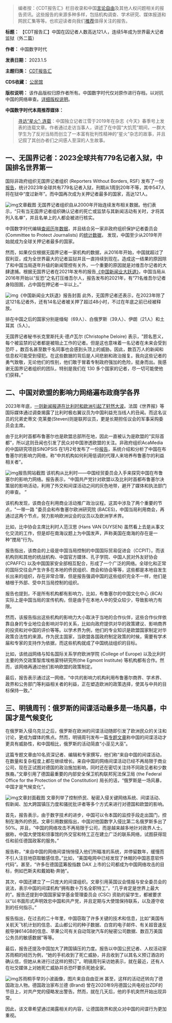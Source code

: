 



> 
> 编者按：《CDT报告汇》栏目收录和中国[言论自由](https://chinadigitaltimes.net/space/言论自由)及其他人权问题相关的报告资讯。这些报告的来源多种多样，包括机构调查、学术研究、媒体报道和网民汇集等等。也欢迎读者向我们[推荐](https://chinadigitaltimes.net/chinese/telegrambot)值得关注的报告。
> 
> 
> 




**标题：** 【CDT报告汇】中国在囚记者人数高达121人，连续5年成为世界最大记者监狱（外二篇）  

**作者：** 中国数字时代  

**发表日期：** 2023.1.5  

**主题归类：** [CDT报告汇](https://chinadigitaltimes.net/chinese/category/cdt-stories/cdt%E6%8A%A5%E5%91%8A%E6%B1%87)  

**CDS收藏：** [公民馆](https://chinadigitaltimes.net/space/%E5%85%AC%E6%B0%91%E9%A6%86)  

**版权说明：** 该作品版权归原作者所有。中国数字时代仅对原作进行存档，以对抗中国的网络审查。[详细版权说明](https://chinadigitaltimes.net/chinese/copyright)。


**中国数字时代本周推荐媒体：** 



> 
> [寻访“星火”· 连载](https://chinadigitaltimes.net/chinese/tag/%e5%af%bb%e8%ae%bf%e6%98%9f%e7%81%ab)：中国独立记者江雪于2019年在杂志《今天》春季号上发表的连载文章。作者通过走访当事人，讲述了在中国“大饥荒”期间，一群大学生为了反对当局而创立了一本富有批判性精神的“星火”杂志的故事，并且记叙了其创办者们之间感人至深的人生故事。
> 
> 
> 


一、无国界记者：2023全球共有779名记者入狱，中国排名世界第一
---------------------------------


国际非政府组织无国界记者组织 (Reporters Without Borders, RSF) 发布了一份[报告](https://rsf.org/en/779-journalists-were-jailed-2023-547-will-spend-new-year-s-eve-prison)，统计2023年全球共有779名记者入狱，刑期从1周到20年不等，其中547人将在狱中“度过新年”。而中国再次成为关押记者最多的国家，高达121人。


![img](https://chinadigitaltimes.net/chinese/files/2024/01/779-journalists-were-jailed-in-2023-547-will-spend-New-Years-Eve-in_-rsf.org_.png)文章截图
无国界记者组织自从2000年开始连续发布相关数据。他们表示，“只有当无国界记者组织确认记者的死亡或监禁与其新闻活动有关时，才将其列入名单”，并且名单上的人都会被进行核实。


中国数字时代编辑[查阅历年数据](https://rsf.org/en/barometer)，并且结合另一家非政府组织保护记者委员会 (Committee to Protect Journalists) 的[统计数据](https://cpj.org/reports/2019/12/journalists-jailed-china-turkey-saudi-arabia-egypt/)， 发现，中国至少从2019年开始就成为全球关押记者最多的国家。


然而，如果仅仅根据无国界记者一家机构的数据，从2016年开始，中国就超过了叙利亚，成为全世界最大的记者监狱并且一直持续到现在。造成这一结果的原因除了和中国当局逐年升级的新闻管控有关外，一个重要的原因就是对维吾尔记者的大肆逮捕。根据无国界记者在2021年发布的报告[《中国新闻业大跃退》](https://safety.rsf.org/zh/%E4%B8%8B%E8%BD%BD%E4%B8%93%E5%8C%BA/%E6%97%A0%E5%9B%BD%E7%95%8C%E8%AE%B0%E8%80%85%E5%8F%91%E8%A1%A8%E5%8F%B2%E6%97%A0%E5%89%8D%E4%BE%8B%E7%9A%84%E8%B0%83%E6%9F%A5%E6%8A%A5%E5%91%8A%EF%BC%9A%E3%80%8A%E4%B8%AD%E5%9B%BD-2/)，中国当局从2016年开始以“反恐”之名打压维吾尔人，报告发布的2021年，有“71名维吾尔记者身陷囹圄，占中国在押记者一半以上。”


![img](https://chinadigitaltimes.net/chinese/files/2024/01/2021-01-31_china_report_sc_0.jpg)《中国新闻业大跃退》报告封面
此外，无国界记者还表示，在2023年除了这121名记者外，还有14名记者被关押了超过48小时，不过在年底之前已经被释放。


排在中国之后的国家分别是缅甸（69人）、白俄罗斯（39人）、伊朗（21人）和土耳其（5人）。


无国界记者秘书长克里斯托夫·德卢瓦尔 (Christophe Deloire) 表示，"顾名思义，每个被监禁的记者都是被阻止工作的记者。但是这也意味着一名记者在未来会受到恐吓 。数百名甚至数千名同事也会感到头顶上的威胁。因此，数百万人的新闻和信息权可能受到侵犯。在这些数据的背后是人间悲剧和政治报复。我向这些记者的勇气致敬，无论他们的性别，他们敢于冒着专制政府强加的危险，挺身而出。我感谢无国界记者组织的团队，特别是我们在 130 多个国家的记者，尽一切可能使他们获释。”


二、中国对欧盟的影响力网络遍布政商学各界
--------------------


2023年年底，[一则新闻报道在比利时和欧洲引起了轩然大波](https://www.rfi.fr/cn/%E4%B8%93%E6%A0%8F%E6%A3%80%E7%B4%A2/%E6%B3%95%E5%9B%BD%E4%B8%96%E7%95%8C%E6%8A%A5/20231222-%E8%AE%AE%E5%91%98%E8%A2%AB%E4%B8%AD%E5%9B%BD%E5%9B%BD%E5%AE%89%E6%94%B6%E4%B9%B0%EF%BC%8C%E4%B8%91%E9%97%BB%E5%9C%A8%E6%AF%94%E5%88%A9%E6%97%B6%E6%8E%80%E8%B5%B7%E8%BD%A9%E7%84%B6%E5%A4%A7%E6%B3%A2)。法国《世界报》等国际媒体通过调查揭露了比利时极右翼议员为中国利益充当线人的丑闻。而这名议员的兄弟史蒂文·克莱曼(Steven)则是联邦议员，更是长期担任议会的军事采购委员会主席。


由于比利时首都布鲁塞尔也是欧盟总部所在地，因此一直被认为是欧盟的“实际首都”，所以这则丑闻也引发了民众对中国渗透欧盟的关注。非政府组织AcaMedia的中国研究项目SINOPSIS 在1月2号发布了一份[报告](https://sinopsis.cz/en/mixing-business-and-politics-the-ccps-influence-networks-in-brussels/)，系统介绍和分析了中国在布鲁塞尔的影响力网络，称“中共机构如何利用低调的代理人来培养布鲁塞尔的利益相关者”。


![img](https://chinadigitaltimes.net/chinese/files/2024/01/Mixing-business-and-politics_-The-CCPs-influence-networks-in-Brussel_-sinopsis.cz_.png)报告网站截图
该机构从比利时——中国经贸委员会入手来探究中国在布鲁塞尔的影响力网络。报告表示，“中国共产党针对欧盟以及比利时首都布鲁塞尔决策层的影响活动，利用了外交和间谍活动之间的灰色地带，避开了媒体和执法部门的审查。 ”


该机构发现，该商会在利用商业活动推广政治议程。这其中涉及了两个重要的节点，"一带一路 "委员会和布鲁塞尔欧洲研究院 (BACES)，中国当局利用商会，再通过这两个节点，努力影响欧洲议会的议员以及欧洲学术界。


比如，比中协会主席比利时人范汉思 (Hans VAN DUYSEN) 虽然看上去是从事文化交流的工作，但是却在南海议题上为中国发声，声称美国在南海的存在是一种“搅局”行为。


报告指出，该商会的上级是中国当局控制的中国国际贸易促进会（CCPIT）。而该机构则和其他的统战机构、中国官方媒体、孔子学院、中国人民对外友好协会 (CPAFFC) 以及中国国家安全部相互配合，形成了一个广泛的网络。全球化和正常的国际交往会产生许多在本地的侨民组织、商会和协会等等，这些都是本地自发生长出来的组织，存在非常合理，但是报告强调中国的这些组织完全不一样，他们是植根于外部、受中共当局控制的组织。


报告也提到，不是所有机构都有影响力，比如，布鲁塞尔的中国文化中心 (BCA) 实际上是中国当局的宣传机构，但是由于在本地人中的受众较少，导致影响力有限。


然而，该报告指出这些机构的影响力大小取决于当地的合作伙伴，这些合作伙伴依靠自身的专业地位会影响对华的关系，比如向政府提供对华的政策建议、影响商界的投资和对中国的评价等等。以学术界为例，他们的专业知识是欧盟国家制定对华政策合法性的来源。作为民主国家，当欧盟各国政府制定政策的时候，需要有学术届和专家的支持作为依据，而这些机构就成了中国统战组织的目标。


比如，该统战网络与知名国际关系学府欧洲学院 (College of Europe) 以及比利时主要的外交政策智库埃格蒙特研究所(the Egmont Institute) 等机构都有合作。然而，该网络再通过他们影响欧盟的政策制定。


最后，报告表示通过这一网络，“中共的影响力机构利用布鲁塞尔商界、学术界、政界和公务部门等利益相关者的利益，正在塑造欧洲的政策选择，使其与中共的目标保持一致。”


三、明镜周刊：俄罗斯的间谍活动最多是一场风暴，中国才是气候变化
-------------------------------


在俄罗斯入侵乌克兰之后，俄罗斯在欧洲的间谍活动随即引发了欧洲民众的关注和讨论，更成为媒体的焦点。然而，明镜周刊发布一篇[专题文章](https://www.spiegel.de/international/world/espionage-from-the-east-russia-is-a-storm-china-is-climate-change-a-7436be38-2088-4e10-b188-e5032ad0a367)称中国的间谍活动才更具有威胁性，和中国相比，俄罗斯的活动简直“小巫见大巫”。


这篇专题文章由10名资深记者、编辑和专家撰写，他们称“来自中国的间谍活动，在数量和复杂程度上都在继续增长。来自中国的网络间谍活动已经不再局限于商业公司，现在正试图对德国的政治施加影响，同时还在密切关注持不同政见者和少数族裔。”文章引用了德国最重要的内部安全保卫机构联邦宪法保卫局 (the Federal Office for the Protection of the Constitution) 局长的话，“俄罗斯是一场风暴，中国才是气候变化”。


![img](https://chinadigitaltimes.net/chinese/files/2024/01/Espionage-from-the-East_-_Russia-Is-a-Storm-China-Is-Climate-Change__-www.spiegel.de_.png)文章封面截图
文章列举了控制侨民、秘密入侵关键网络系统、间谍活动、假新闻、加大跨国镇压力度和骚扰批评者等多个方式来进行对德国和欧盟的影响。


首先，报告表示，由于数字技术的进步，中国可以令本国的监控手段走出国门，控制在海外的侨民。文章引用数据指出，中国对他国数字入侵比第二名俄罗斯多出了50%。并且，“中国的网络攻击不再局限于公司，而是越来越多地针对政界人士。据称，中国大使馆和领事馆的外交官和特工正在建立广泛的联系网络，试图获得现任和前任德国政客的服务。”


报告称，“来自中国的网络间谍悄悄侵入他们所瞄准的系统，并停留数年，缓慢而不引人注目地窃取敏感信息。”比如，“美国电网中已经发现了休眠的中国恶意软件代码”。甚至，“许多在德国蓝筹股指数 DAX 上市的公司都成为中国网络攻击的目标，例如巴斯夫和戴姆勒·奔驰”。


其次，中国还建立了一只庞大的间谍组织。文章引用英国议会情报与安全委员会的说法，表示中国的间谍机构“拥有数十万名全职特工”，“几乎肯定是世界上最大的”。报告还提到中国国家留学基金管理委员会 (CSC) 资助的留学生，都被要求以“以书面形式声明效忠中国和共产党，并且定期与大使馆保持联系，以及遵守收到的任何指示。”


报告指出，在过去的二十年里，中国窃取了许多关键的技术和信息，比如“美国有关航天飞机计划的信息、孟山都公司的种子数据、白宫的电子邮件、有关超音速反舰导弹614GB的信息、苹果公司有关自动驾驶汽车的秘密公司数据、数百万美国公务员的敏感数据”等等。


最后，报告还提及中国加大了跨国镇压的力度。报告以中国公民记者、人权活动家苏雨桐的经历为例，“她的手机收到了死亡威胁，并且收到了以其名义预订酒店的确认信，但她从未进行过这样的预订”。明镜周刊采访她表示，就在最近，还有人在社交媒体上对她死亡威胁并杀恐吓要杀死她全家。


![img](https://chinadigitaltimes.net/chinese/files/2024/01/post-703855-6597b74b85115.)苏雨桐手举刘小波画像，图片来自自由亚洲
甚至，这样的活动还转向了德国政治人物。德国政治家布兰德 (Brand) 曾在2020年9月德国公共电视台ZDF的节目上，对共产党的侵略发出警告。然而，就在几天后，他的手机突然开始出现异常。


因此，该文章希望通过揭露相关的内容，让德国政界和民众对中国的间谍行为更加重视。











